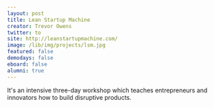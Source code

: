 ```yaml
---
layout: post
title: Lean Startup Machine
creator: Trevor Owens
twitter: to
site: http://leanstartupmachine.com/
image: /lib/img/projects/lsm.jpg
featured: false
demodays: false
eboard: false
alumni: true
---
```

It's an intensive three-day workshop which teaches entrepreneurs and innovators how to build disruptive products.